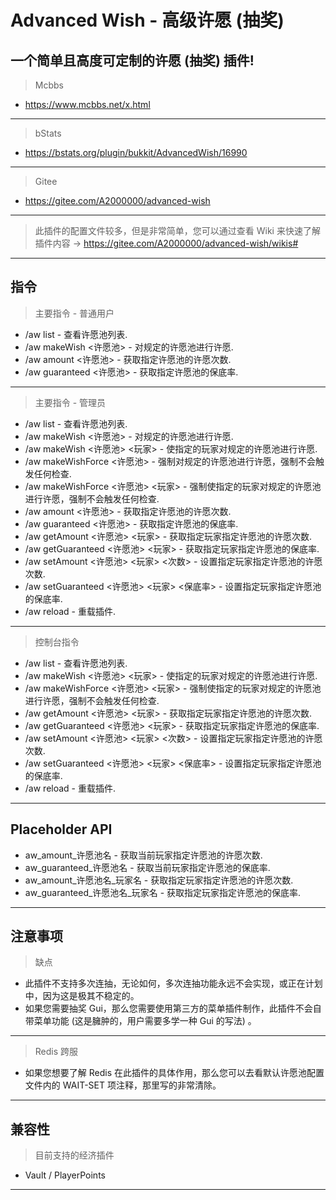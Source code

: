 # Advanced Wish - 高级许愿 (抽奖)

## 一个简单且高度可定制的许愿 (抽奖) 插件!

> Mcbbs
- https://www.mcbbs.net/x.html
---
> bStats
- https://bstats.org/plugin/bukkit/AdvancedWish/16990
---
> Gitee
- https://gitee.com/A2000000/advanced-wish
---
> 此插件的配置文件较多，但是非常简单，您可以通过查看 Wiki 来快速了解插件内容 -> https://gitee.com/A2000000/advanced-wish/wikis#
---
## 指令
> 主要指令 - 普通用户
- /aw list - 查看许愿池列表.
- /aw makeWish <许愿池> - 对规定的许愿池进行许愿.
- /aw amount <许愿池> - 获取指定许愿池的许愿次数.
- /aw guaranteed <许愿池> - 获取指定许愿池的保底率.
---
> 主要指令 - 管理员
- /aw list - 查看许愿池列表.
- /aw makeWish <许愿池> - 对规定的许愿池进行许愿.
- /aw makeWish <许愿池> <玩家> - 使指定的玩家对规定的许愿池进行许愿.
- /aw makeWishForce <许愿池> - 强制对规定的许愿池进行许愿，强制不会触发任何检查.
- /aw makeWishForce <许愿池> <玩家> - 强制使指定的玩家对规定的许愿池进行许愿，强制不会触发任何检查.
- /aw amount <许愿池> - 获取指定许愿池的许愿次数.
- /aw guaranteed <许愿池> - 获取指定许愿池的保底率.
- /aw getAmount <许愿池> <玩家> - 获取指定玩家指定许愿池的许愿次数.
- /aw getGuaranteed <许愿池> <玩家> - 获取指定玩家指定许愿池的保底率.
- /aw setAmount <许愿池> <玩家> <次数> - 设置指定玩家指定许愿池的许愿次数.
- /aw setGuaranteed <许愿池> <玩家> <保底率> - 设置指定玩家指定许愿池的保底率.
- /aw reload - 重载插件.
---
> 控制台指令
- /aw list - 查看许愿池列表.
- /aw makeWish <许愿池> <玩家> - 使指定的玩家对规定的许愿池进行许愿.
- /aw makeWishForce <许愿池> <玩家> - 强制使指定的玩家对规定的许愿池进行许愿，强制不会触发任何检查.
- /aw getAmount <许愿池> <玩家> - 获取指定玩家指定许愿池的许愿次数.
- /aw getGuaranteed <许愿池> <玩家> - 获取指定玩家指定许愿池的保底率.
- /aw setAmount <许愿池> <玩家> <次数> - 设置指定玩家指定许愿池的许愿次数.
- /aw setGuaranteed <许愿池> <玩家> <保底率> - 设置指定玩家指定许愿池的保底率.
- /aw reload - 重载插件.
---
## Placeholder API
- aw_amount_许愿池名 - 获取当前玩家指定许愿池的许愿次数.
- aw_guaranteed_许愿池名 - 获取当前玩家指定许愿池的保底率.
- aw_amount_许愿池名_玩家名 - 获取指定玩家指定许愿池的许愿次数.
- aw_guaranteed_许愿池名_玩家名 - 获取指定玩家指定许愿池的保底率.
---
## 注意事项
> 缺点
- 此插件不支持多次连抽，无论如何，多次连抽功能永远不会实现，或正在计划中，因为这是极其不稳定的。
- 如果您需要抽奖 Gui，那么您需要使用第三方的菜单插件制作，此插件不会自带菜单功能 (这是臃肿的，用户需要多学一种 Gui 的写法) 。
---
> Redis 跨服
- 如果您想要了解 Redis 在此插件的具体作用，那么您可以去看默认许愿池配置文件内的 WAIT-SET 项注释，那里写的非常清除。
---
## 兼容性
> 目前支持的经济插件
- Vault / PlayerPoints
---